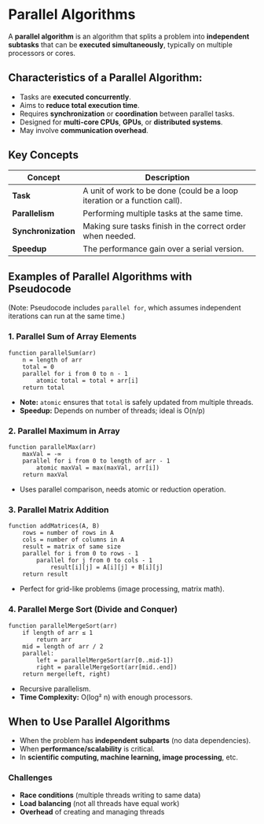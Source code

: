 # Parallel Algorithms

A **parallel algorithm** is an algorithm that splits a problem into **independent subtasks** that can be **executed simultaneously**, typically on multiple processors or cores.

## Characteristics of a Parallel Algorithm:

* Tasks are **executed concurrently**.
* Aims to **reduce total execution time**.
* Requires **synchronization** or **coordination** between parallel tasks.
* Designed for **multi-core CPUs**, **GPUs**, or **distributed systems**.
* May involve **communication overhead**.

## Key Concepts
| Concept             | Description                                                               |
| ------------------- | ------------------------------------------------------------------------- |
| **Task**            | A unit of work to be done (could be a loop iteration or a function call). |
| **Parallelism**     | Performing multiple tasks at the same time.                               |
| **Synchronization** | Making sure tasks finish in the correct order when needed.                |
| **Speedup**         | The performance gain over a serial version.                               |

## Examples of Parallel Algorithms with Pseudocode

(Note: Pseudocode includes `parallel for`, which assumes independent iterations can run at the same time.)

### 1. **Parallel Sum of Array Elements**

```pseudocode
function parallelSum(arr)
    n = length of arr
    total = 0
    parallel for i from 0 to n - 1
        atomic total = total + arr[i]
    return total
```

* **Note:** `atomic` ensures that `total` is safely updated from multiple threads.
* **Speedup:** Depends on number of threads; ideal is O(n/p)

### 2. **Parallel Maximum in Array**

```pseudocode
function parallelMax(arr)
    maxVal = -∞
    parallel for i from 0 to length of arr - 1
        atomic maxVal = max(maxVal, arr[i])
    return maxVal
```

* Uses parallel comparison, needs atomic or reduction operation.

### 3. **Parallel Matrix Addition**

```pseudocode
function addMatrices(A, B)
    rows = number of rows in A
    cols = number of columns in A
    result = matrix of same size
    parallel for i from 0 to rows - 1
        parallel for j from 0 to cols - 1
            result[i][j] = A[i][j] + B[i][j]
    return result
```

* Perfect for grid-like problems (image processing, matrix math).

### 4. **Parallel Merge Sort (Divide and Conquer)**

```pseudocode
function parallelMergeSort(arr)
    if length of arr ≤ 1
        return arr
    mid = length of arr / 2
    parallel:
        left = parallelMergeSort(arr[0..mid-1])
        right = parallelMergeSort(arr[mid..end])
    return merge(left, right)
```

* Recursive parallelism.
* **Time Complexity:** O(log² n) with enough processors.

## When to Use Parallel Algorithms

* When the problem has **independent subparts** (no data dependencies).
* When **performance/scalability** is critical.
* In **scientific computing, machine learning, image processing**, etc.

### Challenges

* **Race conditions** (multiple threads writing to same data)
* **Load balancing** (not all threads have equal work)
* **Overhead** of creating and managing threads
